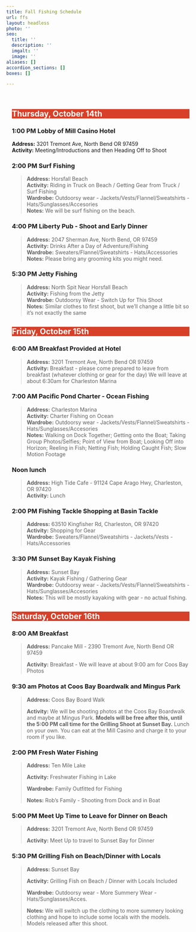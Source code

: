 ```yaml
---
title: Fall Fishing Schedule
url: ffs
layout: headless
photo: ''
seo:
  title: ''
  description: ''
  imgalt: ''
  image: ''
aliases: []
accordion_sections: []
boxes: []

---
```

<div style="padding:15px;">

<h2 style="background:#d74029; color:#ffffff;">Thursday, October 14th</h2>

### **1:00 PM Lobby of Mill Casino Hotel**

**Address:** 3201 Tremont Ave, North Bend OR 97459  
**Activity:** Meeting/Introductions and then Heading Off to Shoot

### **2:00 PM Surf Fishing**

> **Address:** Horsfall Beach  
> **Activity:** Riding in Truck on Beach / Getting Gear from Truck / Surf Fishing  
> **Wardrobe:** Outdoorsy wear - Jackets/Vests/Flannel/Sweatshirts - Hats/Sunglasses/Accesories  
> **Notes:** We will be surf fishing on the beach.

### **4:00 PM Liberty Pub - Shoot and Early Dinner**

> **Address:** 2047 Sherman Ave, North Bend, OR 97459  
> **Activity:** Drinks After a Day of Adventure/Fishing  
> **Wardrobe:** Sweaters/Flannel/Sweatshirts - Hats/Accessories  
> **Notes:** Please bring any grooming kits you might need.

### **5:30 PM Jetty Fishing**

> **Address:** North Spit Near Horsfall Beach  
> **Activity:** Fishing from the Jetty  
> **Wardrobe:** Outdoorsy Wear - Switch Up for This Shoot  
> **Notes:** Similar clothes to first shoot, but we’ll change a little bit so it’s not exactly the same

<h2 style="background:#d74029; color:#ffffff;">Friday, October 15th</h2>

### **6:00 AM Breakfast Provided at Hotel**

> **Address:** 3201 Tremont Ave, North Bend OR 97459  
> **Activity:** Breakfast - please come prepared to leave from breakfast (whatever clothing or gear for the day) We will leave at about 6:30am for Charleston Marina

### **7:00 AM Pacific Pond Charter - Ocean Fishing**

> **Address:** Charleston Marina  
> **Activity:** Charter Fishing on Ocean  
> **Wardrobe:** Outdoorsy wear - Jackets/Vests/Flannel/Sweatshirts - Hats/Sunglasses/Accesories  
> **Notes:** Walking on Dock Together; Getting onto the Boat; Taking Group Photos/Selfies; Point of View from Boat; Looking Off into Horizon; Reeling in Fish; Netting Fish; Holding Caught Fish; Slow Motion Footage

### **Noon lunch**

> **Address:** High Tide Cafe - 91124 Cape Arago Hwy, Charleston, OR 97420  
> **Activity:** Lunch

### **2:00 PM Fishing Tackle Shopping at Basin Tackle**

> **Address:** 63510 Kingfisher Rd, Charleston, OR 97420  
> **Activity:** Shopping for Gear  
> **Wardrobe:** Sweaters/Flannel/Sweatshirts - Jackets/Vests - Hats/Accessories

### **3:30 PM Sunset Bay Kayak Fishing**

> **Address:** Sunset Bay  
> **Activity:** Kayak Fishing / Gathering Gear  
> **Wardrobe:** Outdoorsy wear - Jackets/Vests/Flannel/Sweatshirts - Hats/Sunglasses/Accesories  
> **Notes:** This will be mostly kayaking with gear - no actual fishing.

<h2 style="background:#d74029; color:#ffffff;">Saturday, October 16th</h2>

### **8:00 AM Breakfast**

> **Address:** Pancake Mill - 2390 Tremont Ave, North Bend OR 97459
>
> **Activity:** Breakfast - We will leave at about 9:00 am for Coos Bay Photos

### **9:30 am Photos at Coos Bay Boardwalk and Mingus Park**

> **Address:** Coos Bay Board Walk
>
> **Activity:** We will be shooting photos at the Coos Bay Boardwalk and maybe at Mingus Park. **Models will be free after this, until the 5:00 PM call time for the Grilling Shoot at Sunset Bay.** Lunch on your own. You can eat at the Mill Casino and charge it to your room if you like.

### **2:00 PM Fresh Water Fishing**

> **Address:** Ten Mile Lake
>
> **Activity:** Freshwater Fishing in Lake
>
> **Wardrobe:** Family Outfitted for Fishing
>
> **Notes:** Rob’s Family - Shooting from Dock and in Boat

### **5:00 PM Meet Up Time to Leave for Dinner on Beach**

> **Address:** 3201 Tremont Ave, North Bend OR 97459
>
> **Activity:** Meet Up to travel to Sunset Bay for Dinner

### **5:30 PM Grilling Fish on Beach/Dinner with Locals**

> **Address:** Sunset Bay
>
> **Activity:** Grilling Fish on Beach / Dinner with Locals Included
>
> **Wardrobe:** Outdoorsy wear - More Summery Wear - Hats/Sunglasses/Acces.
>
> **Notes:** We will switch up the clothing to more summery looking clothing and hope to include some locals with the models. Models released after this shoot.

</div>